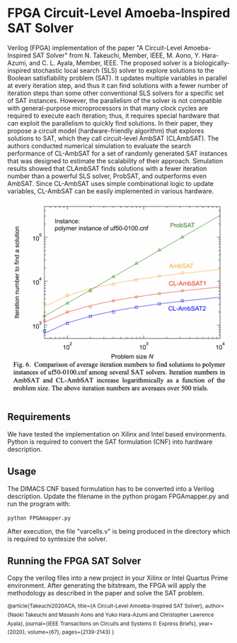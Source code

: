 # FPGA Circuit-Level Amoeba-Inspired SAT Solver

Verilog (FPGA) implementation of the paper "A Circuit-Level Amoeba-Inspired SAT Solver" from N. Takeuchi, Member, IEEE, M. Aono, Y. Hara-Azumi, and C. L. Ayala, Member, IEEE. The proposed solver is a biologically-inspired stochastic local search (SLS) solver to explore solutions to the Boolean satisfiability problem (SAT). It updates multiple variables in parallel at every iteration step, and thus it can find solutions with a fewer number of iteration steps than some other conventional SLS solvers for a specific set of SAT instances. However, the parallelism of the solver is not compatible with general-purpose microprocessors in that many clock cycles are required to execute each iteration; thus, it requires special hardware that can exploit the parallelism to quickly find solutions. In their paper, they propose a circuit model (hardware-friendly algorithm) that explores solutions to SAT, which they call circuit-level AmbSAT (CLAmbSAT). The authors conducted numerical simulation to evaluate the search performance of CL-AmbSAT for a set of randomly generated SAT instances that was designed to estimate the scalability of their approach. Simulation results showed that CLAmbSAT finds solutions with a fewer iteration number than a powerful SLS solver, ProbSAT, and outperforms even AmbSAT. Since CL-AmbSAT uses simple combinational logic to update variables, CL-AmbSAT can be easily implemented in various
hardware.

![Screen](screen.png)

## Requirements

We have tested the implementation on Xilinx and Intel based environments. Python is required to convert the SAT formulation (CNF) into hardware description. 

## Usage

The DIMACS CNF based formulation has to be converted into a Verilog description. Update the filename in the python progam FPGAmapper.py and run the program with:

```python FPGAmapper.py``` 

After execution, the file "varcells.v" is being produced in the directory which is required to syntesize the solver.

## Running the FPGA SAT Solver

Copy the verilog files into a new project in your Xilinx or Intel Quartus Prime environment. After generating the bitstream, the FPGA will apply the methodology as described in the paper and solve the SAT problem.

<sup>@article{Takeuchi2020ACA,
  title={A Circuit-Level Amoeba-Inspired SAT Solver},
  author={Naoki Takeuchi and Masashi Aono and Yuko Hara-Azumi and Christopher Lawrence Ayala},
  journal={IEEE Transactions on Circuits and Systems II: Express Briefs},
  year={2020},
  volume={67},
  pages={2139-2143}
}</sup>